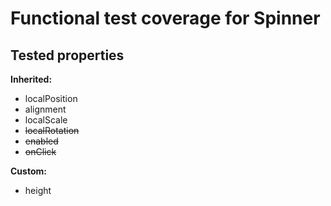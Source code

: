 # Functional test coverage for Spinner
## Tested properties

**Inherited:**
- localPosition
- alignment
- localScale
- ~~localRotation~~
- ~~enabled~~
- ~~onClick~~

**Custom:**
- height
